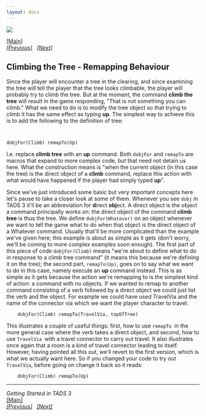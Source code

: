 ```yaml
---
layout: docs
---
```



[<img src="topbar.jpg" data-border="0" />](index.html)





[\[Main\]](index.html)  
*[\[Previous\]](basictravel.html)
  [\[Next\]](makinglifemoreproblematic.html)*

## Climbing the Tree - Remapping Behaviour

Since the player will encounter a tree in the clearing, and since
examining the tree will tell the player that the tree looks climbable,
the player will probably try to climb the tree. But at the moment, the
command **climb the tree** will result in the game responding, "That is
not something you can climb." What we need to do is to modify the tree
object so that trying to climb it has the same effect as typing **up**.
The simplest way to achieve this is to add the following to the
definition of tree:

` `

`dobjFor(Climb) remapTo(Up) `



I.e. replace **climb tree** with an **up** command. Both `dobjFor` and
`remapTo` are macros that expand to more complex code, but that need not
detain us here. What the construction means is "when the current object
(in this case the tree) is the direct object of a **climb** command,
replace this action with what would have happened if the player had
simply typed **up**".

Since we've just introduced some basic but very important concepts here
let's pause to take a closer look at some of them. Whenever you see
`dobj` in TADS 3 it'll be an abbreviation for **d**irect **obj**ect. A
direct object is the object a command principally works on: the direct
object of the command **climb tree** is thus the tree. We define
`dobjFor(Whatever)` on an object whenever we want to tell the game what
to do when that object is the direct object of a Whatever command.
Usually that'll be more complicated than the example we've given here;
this example is about as simple as it gets (don't worry, we'll be coming
to more complex examples soon enough). The first part of this piece of
code `dobjFor(Climb)` means "we're about to define what to do in
response to a climb tree command" (it means this because we're defining
it on the tree); the second part, `remapTo(Up)`, goes on to say what we
want to do in this case, namely execute an **up** command instead. This
is as simple as it gets because the action we're remapping to is the
simplest kind of action: a command with no objects. If we wanted to
remap to another command consisting of a verb followed by a direct
object we could just list the verb and the object. For example we could
have used TravelVia and the name of the connector via which we want the
player character to travel:  

        dobjFor(Climb) remapTo(TravelVia, topOfTree)

  
This illustrates a couple of useful things: first, how to use
`remapTo `in the more general case where the verb takes a direct object,
and second, how to use `TravelVia `with a travel connector to carry out
travel. It also illustrates once again that a room is a kind of travel
connector leading to itself. However, having pointed all this out, we'll
revert to the first version, which is what we actually want here. So if
you changed your code to try out `TravelVia`, before going on change it
back so it reads:  

        dobjFor(Climb) remapTo(Up)

------------------------------------------------------------------------

*Getting Started in TADS 3*  
[\[Main\]](index.html)  
*[\[Previous\]](basictravel.html)
  [\[Next\]](makinglifemoreproblematic.html)*


